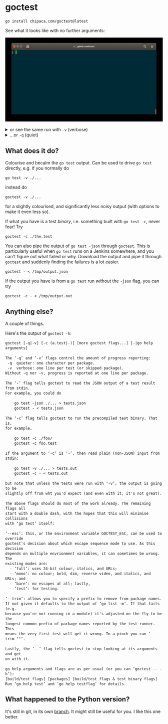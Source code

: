 # goctest

    go install chipaca.com/goctest@latest

See what it looks like with no further arguments:

![a screencast of goctest 0.2.1 running a test suite, in default mode](img/default.gif)

<details><summary>or see the same run with <code>-v</code> (verbose)</summary>
<p>

![a screencast of goctest 0.2.1 running a test suite, in verbose mode](img/verbose.gif)

</p>
</details>

<details><summary>...or <code>-q</code> (quiet)</summary>
<p>

![a screencast of goctest 0.2.1 running a test suite, in quiet mode](img/quiet.gif)

</p>
</details>


## What does it do?

Colourise and becalm the `go test` output. Can be used to drive `go test`
directly, e.g.  if you normally do

    go test -v ./...

instead do

    goctest -v ./...

for a slightly colourised, and significantly less noisy output (with options
to make it even less so).

If what you have is a test *binary*, i.e. something built with `go test -c`,
never fear! Try

    goctest -c ./the.test

You can also pipe the output of `go test -json` through `goctest`. This is
particularly useful when `go test` runs on a Jenkins somewhere, and you can't
figure out what failed or why. Download the output and pipe it through
`goctest` and suddenly finding the failures is a lot easier.

    goctest - < /tmp/output.json

If the output you have is from a `go test` run *without* the `-json` flag, you
can try

    goctest -c - < /tmp/output.out

## Anything else?

A couple of things.

Here's the output of `goctest -h`:

    goctest [-q|-v] [-c (a.test|-)] [more goctest flags...] [-|go help arguments]

    The ‘-q’ and ‘-v’ flags control the amount of progress reporting:
     -q  quieter: one character per package.
     -v  verbose: one line per test (or skipped package).
    Without -q nor -v, progress is reported at one line per package.

    The ‘-’ flag tells goctest to read the JSON output of a test result from stdin.
    For example, you could do

        go test -json ./... > tests.json
        goctest - < tests.json

    The ‘-c’ flag tells goctest to run the precompiled test binary. That is,
    for example,

        go test -c ./foo/
        goctest -c foo.test

    If the argument to ‘-c’ is ‘-’, then read plain (non-JSON) input from stdin:

        go test -v ./... > tests.out
        goctest -c - < tests.out

    but note that unless the tests were run with ‘-v’, the output is going to be
    slightly off from wht you'd expect (and even with it, it's not great).

    The above flags should do most of the work already. The remaining flags all
    start with a double dash, with the hopes that this will minimise collisions
    with ‘go test’ itself:

    ‘--esc’: this, or the environment variable GOCTEST_ESC, can be used to override
    goctest's decision about which escape sequence mode to use. As this decision
    depends on multiple envrionment variables, it can sometimes be wrong. The
    existing modes are:
      - ‘full’: uses 24-bit colour, italics, and URLs;
      - ‘mono’: no colour; bold, dim, reverse video, and italics, and URLs; and
      - ‘bare’: no escapes at all; lastly,
      - ‘test’: for testing.

    ‘--trim’: allows you to specify a prefix to remove from package names.
    If not given it defaults to the output of ‘go list -m’. If that fails (e.g.
    because you're not running in a module) it's adjusted on the fly to be the
    longest common prefix of package names reported by the test runner. This
    means the very first test will get it wrong. In a pinch you can ‘--trim ""’.

    Lastly, the ‘--’ flag tells goctest to stop looking at its arguments and get
    on with it.

    go help arguments and flags are as per usual (or you can ‘goctest -- -h’):
    [build/test flags] [packages] [build/test flags & test binary flags]
    Run ‘go help test’ and ‘go help testflag’ for details.


## What happened to the Python version?

It's still in git, in its own [branch]. It might still be useful for you.
I like this one better.

[branch]: https://github.com/chipaca/goctest/tree/python
